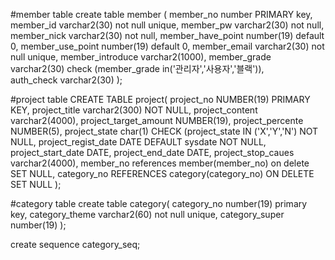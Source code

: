 #member table
create table member (
member_no number PRIMARY key,
member_id varchar2(30) not null unique,
member_pw varchar2(30) not null,
member_nick varchar2(30) not null,
member_have_point number(19) default 0,
member_use_point number(19) default 0,
member_email varchar2(30) not null unique,
member_introduce varchar2(1000),
member_grade varchar2(30) check (member_grade in('관리자','사용자','블랙')),   
auth_check varchar2(30)
);

#project table
CREATE TABLE project(
project_no NUMBER(19) PRIMARY KEY,
project_title varchar2(300) NOT NULL,
project_content varchar2(4000),
project_target_amount NUMBER(19),
project_percente NUMBER(5),
project_state char(1) CHECK (project_state IN ('X','Y','N') NOT NULL,
project_regist_date DATE DEFAULT sysdate NOT NULL,
project_start_date DATE,
project_end_date DATE,
project_stop_caues varchar2(4000),
member_no references member(member_no) on delete SET NULL,
category_no REFERENCES category(category_no) ON DELETE SET NULL
);

#category table
create table category(
category_no number(19) primary key,
category_theme varchar2(60) not null unique,
category_super number(19)
);

create sequence category_seq;